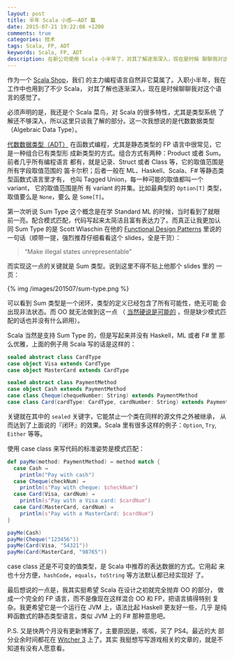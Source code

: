```yaml
---
layout: post
title: 半年 Scala 小感——ADT 篇
date: 2015-07-21 19:22:08 +1200
comments: true
categories: 技术
tags: Scala, FP, ADT
keywords: Scala, FP, ADT
description: 在新公司使用 Scala 小半年了，对其了解逐渐深入，现在是时候 聊聊我对这个语言的感觉了。这一次先说我喜欢的地方：ADT 和 Monad。
---
```


作为一个 [Scala Shop](http://movio.co/career/#gotoOpenPositions)，我们
的主力编程语言自然非它莫属了。入职小半年，我在工作中也用到了不少 Scala，
对其了解也逐渐深入，现在是时候聊聊我对这个语言的感觉了。

必须声明的是，我还是个 Scala 菜鸟，对 Scala 的很多特性，尤其是类型系统
了解还不够深入，所以这里只谈我了解的部分。这一次我想说的是代数数据类型
（Algebraic Data Type）。

[代数数据类型（ADT）](https://en.wikipedia.org/wiki/Algebraic_data_type)
在函数式编程，尤其是静态类型的 FP 语言中很常见，它是一种组合已有类型形
成新类型的方式。组合方式有两种：Product 或者 Sum。前者几乎所有编程语言
都有，就是记录、Struct 或者 Class 等，它的取值范围是所有字段取值范围的
笛卡尔积；后者一般在 ML、Haskell、Scala、F# 等静态类型函数式语言里才有，
也叫 Tagged Union，每一种可能的取值都叫一个 variant， 它的取值范围是所
有 variant 的并集。比如最典型的 `Option[T]` 类型，取值要么是 `None`，要么
是 `Some[T]`。

第一次听说 Sum Type 这个概念是在学 Standard ML 的时候，当时看到了就眼
前一亮。配合模式匹配，代码写起来太简洁且富有表达力了。而真正让我更加认
同 Sum Type 的是 Scott Wlaschin 在他的
[Functional Design Patterns](http://www.slideshare.net/ScottWlaschin/fp-patterns-buildstufflt)
里说的一句话（顺带一提，强烈推荐仔细看看这个 slides，全是干货）：

> “Make illegal states unrepresentable”

<!--more-->

而实现这一点的关键就是 Sum 类型。说到这里不得不贴上他那个 slides 里的
一页：

{% img /images/201507/sum-type.png %}

可以看到 Sum 类型是一个闭环，类型的定义已经包含了所有可能性，绝无可能
会出现非法状态。而 OO 就无法做到这一点
（
[当然硬说是可能的](http://grundlefleck.github.io/2014/07/17/sealing-algebraic-data-types-in-java.html)
，但是缺少模式匹配的话也并没有什么卵用）。

Scala 当然是支持 Sum Type 的，但是写起来并没有 Haskell，ML 或者 F# 里
那么优雅，上面的例子用 Scala 写的话是这样的：

```scala
sealed abstract class CardType
case object Visa extends CardType
case object MasterCard extends CardType

sealed abstract class PaymentMethod
case object Cash extends PaymentMethod
case class Cheque(chequeNumber: String) extends PaymentMethod
case class Card(cardType: CardType, cardNumber: String) extends PaymentMethod
```

关键就在其中的 `sealed` 关键字，它能禁止一个类在同样的源文件之外被继承，
从而达到了上面说的『闭环』的效果。Scala 里有很多这样的例子：`Option`,
`Try`, `Either` 等等。

使用 case class 来写代码的标准姿势是模式匹配：

```scala
def payMe(method: PaymentMethod) = method match {
  case Cash ⇒
    println("Pay with cash")
  case Cheque(checkNum) ⇒
    println(s"Pay with cheque: $checkNum")
  case Card(Visa, cardNum) ⇒
    println(s"Pay with a Visa card: $cardNum")
  case Card(MasterCard, cardNum) ⇒
    println(s"Pay with a MasterCard: $cardNum")
}

payMe(Cash)
payMe(Cheque("123456"))
payMe(Card(Visa, "54321"))
payMe(Card(MasterCard, "98765"))
```

case class 还是不可变的值类型，是 Scala 中推荐的表达数据的方式。它用起
来也十分方便，`hashCode`，`equals`，`toString` 等方法默认都已经实现好
了。

最后想说的一点是，我其实挺希望 Scala 在设计之初就完全抛弃 OO 的部分，
做成一个完全的 FP 语言，而不是像现在这样混合 OO 和 FP，把语言搞得特别
复杂。我更希望它是一个运行在 JVM 上，语法比起 Haskell 更友好一些，几乎
是纯粹函数式的静态类型语言，类似 JVM 上的 F# 那种意思吧。

P.S. 又是快两个月没有更新博客了，主要原因是，咳咳，买了 PS4。最近的大
部分业余时间都花在 [Witcher 3](http://www.thewitcher.com/) 上了。其实
我挺想写写游戏相关的文章的，就是不知道有没有人愿意看。
